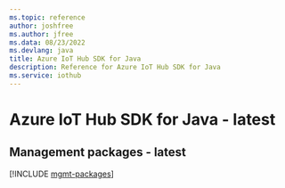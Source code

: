 ```yaml
---
ms.topic: reference
author: joshfree
ms.author: jfree
ms.data: 08/23/2022
ms.devlang: java
title: Azure IoT Hub SDK for Java
description: Reference for Azure IoT Hub SDK for Java
ms.service: iothub
---
```

# Azure IoT Hub SDK for Java - latest

## Management packages - latest
[!INCLUDE [mgmt-packages](iot-hub-mgmt-index.md)]